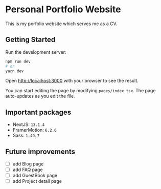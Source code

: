 # Personal Portfolio Website
This is my porfolio website which serves me as a CV.

## Getting Started

Run the development server:

```bash
npm run dev
# or
yarn dev
```

Open [http://localhost:3000](http://localhost:3000) with your browser to see the result.

You can start editing the page by modifying `pages/index.tsx`. The page auto-updates as you edit the file.

## Important packages
- NextJS: `13.1.4`
- FramerMotion: `6.2.6`
- Sass: `1.49.7`


## Future improvements
- [ ] add Blog page
- [ ] add FAQ page
- [ ] add GuestBook page
- [ ] add Project detail page
